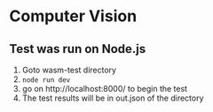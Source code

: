 # Computer Vision

## Test was run on Node.js

1. Goto wasm-test directory
2. `node run dev`
3. go on http://localhost:8000/ to begin the test
4. The test results will be in out.json of the directory